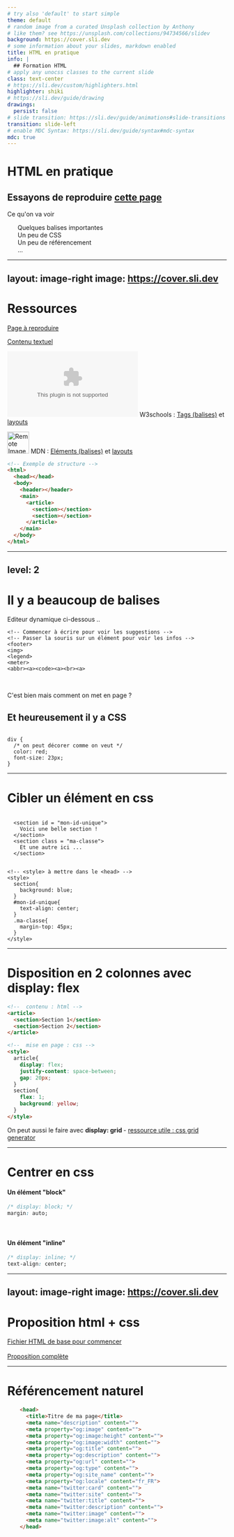 ```yaml
---
# try also 'default' to start simple
theme: default
# random image from a curated Unsplash collection by Anthony
# like them? see https://unsplash.com/collections/94734566/slidev
background: https://cover.sli.dev
# some information about your slides, markdown enabled
title: HTML en pratique
info: |
  ## Formation HTML
# apply any unocss classes to the current slide
class: text-center
# https://sli.dev/custom/highlighters.html
highlighter: shiki
# https://sli.dev/guide/drawing
drawings:
  persist: false
# slide transition: https://sli.dev/guide/animations#slide-transitions
transition: slide-left
# enable MDC Syntax: https://sli.dev/guide/syntax#mdc-syntax
mdc: true
---
```


# HTML en pratique

## Essayons de reproduire [cette page](https://gallica.bnf.fr/ark:/12148/bd6t52694207/f1.image)

<!-- <v-drag-arrow pos="326,542,108,-146"/> -->

<div style = "text-align: left " class = "mt-6"> 
  Ce qu'on va voir

  - Quelques balises importantes
  - Un peu de CSS
  - Un peu de référencement
  - ...
  - 
</div>

<style>
ul {
  color: unset;
  list-style-type: none;
}

  </style>

---
layout: image-right
image: https://cover.sli.dev
---

# Ressources


<!-- HTML specs & FAQ
    https://github.com/whatwg/html/blob/main/FAQ.md
    https://html.spec.whatwg.org/multipage/ -->

<!-- css
    https://caniuse.com/css-nesting -->

[Page à reproduire](https://gallica.bnf.fr/ark:/12148/bd6t52694207/f1.image) 

[Contenu textuel](https://gitlab.huma-num.fr/estrades/formations/-/blob/main/ressources/HTR/n75/n75.txt?ref_type=heads)

   ![w3schools](https://logo.clearbit.com/w3schools.com) W3schools : [Tags (balises)](https://www.w3schools.com/tags/default.asp) et 
    [layouts](https://www.w3schools.com/html/html_layout.asp)

![Remote Image](https://logo.clearbit.com/developer.mozilla.org/)
   MDN : [Eléments (balises)](https://developer.mozilla.org/fr/docs/Web/HTML/Element) et [layouts](https://developer.mozilla.org/en-US/docs/Learn/HTML/Introduction_to_HTML/Document_and_website_structure#html_layout_elements_in_more_detail)


<div v-click>


```html
<!-- Exemple de structure -->
<html>
  <head></head>
  <body>
    <header></header>
    <main>
      <article>
        <section></section>
        <section></section>
      </article>
    </main>
  </body>
</html>
```

</div>

<!-- Inline style -->
<style>
img{
  display: inline-block;
  width: 50px;
}
</style>


---
level: 2
---

# Il y a beaucoup de balises
Editeur dynamique ci-dessous ..

```html{monaco}
<!-- Commencer à écrire pour voir les suggestions -->
<!-- Passer la souris sur un élément pour voir les infos -->
<footer>
<img>
<legend>
<meter>
<abbr><a><code><a><br><a>

```

<br>

C'est bien mais comment on met en page ?

<div v-click>

## Et heureusement il y a CSS

<!-- Editeur dynamique ci-dessous .. -->

```css{monaco}

div {
  /* on peut décorer comme on veut */
  color: red;
  font-size: 23px;
}

```

 </div>

---



# Cibler un élément en css


```html{monaco}

  <section id = "mon-id-unique">
    Voici une belle section ! 
  </section>
  <section class = "ma-classe">
    Et une autre ici ...
  </section>


<!-- <style> à mettre dans le <head> -->
<style>
  section{
    background: blue;
  }
  #mon-id-unique{
    text-align: center;
  }
  .ma-classe{
    margin-top: 45px;
  }
</style>
```

---

# Disposition en 2 colonnes avec display: flex

```html {monaco-run}
<!--  contenu : html -->
<article>
  <section>Section 1</section>
  <section>Section 2</section>
</article>

<!--  mise en page : css -->
<style>
  article{
    display: flex; 
    justify-content: space-between;
    gap: 20px;
  }
  section{
    flex: 1;
    background: yellow;
  }
</style>
```

On peut aussi le faire avec <strong> display: grid </strong> - [ressource utile : css grid generator](https://cssgrid-generator.netlify.app/)

---


# Centrer en css

#### Un élément "block"

```css
/* display: block; */
margin: auto;
```

<br>

#### Un élément "inline" 
```css
/* display: inline; */
text-align: center;
```


---
layout: image-right
image: https://cover.sli.dev
---

# Proposition html + css

<div>
  <a href="/base.html" download="base.html">
    Fichier HTML de base pour commencer
  </a>
</div>

<br>

<div>
  <a href="/example.html" download="proposition.html">
    Proposition complète
  </a>
</div>

---

# Référencement naturel 

```html
    <head>
      <title>Titre de ma page</title>
      <meta name="description" content="">
      <meta property="og:image" content="">
      <meta property="og:image:height" content="">
      <meta property="og:image:width" content="">
      <meta property="og:title" content="">
      <meta property="og:description" content="">
      <meta property="og:url" content="">
      <meta property="og:type" content="">
      <meta property="og:site_name" content="">
      <meta property="og:locale" content="fr_FR">
      <meta name="twitter:card" content="">
      <meta name="twitter:site" content="">
      <meta name="twitter:title" content="">
      <meta name="twitter:description" content="">
      <meta name="twitter:image" content=""> 
      <meta name="twitter:image:alt" content="">
    </head>
```